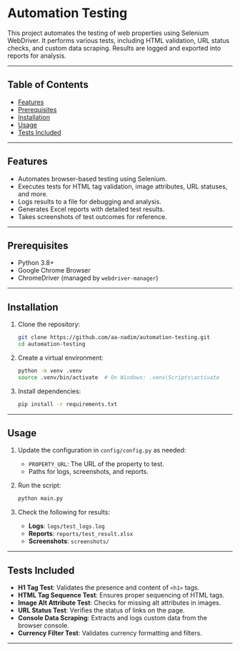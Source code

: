 # Automation Testing

This project automates the testing of web properties using Selenium WebDriver. It performs various tests, including HTML validation, URL status checks, and custom data scraping. Results are logged and exported into reports for analysis.

---

## Table of Contents

- [Features](#features)
- [Prerequisites](#prerequisites)
- [Installation](#installation)
- [Usage](#usage)
- [Tests Included](#tests-included)

---

## Features

- Automates browser-based testing using Selenium.
- Executes tests for HTML tag validation, image attributes, URL statuses, and more.
- Logs results to a file for debugging and analysis.
- Generates Excel reports with detailed test results.
- Takes screenshots of test outcomes for reference.

---

## Prerequisites

- Python 3.8+
- Google Chrome Browser
- ChromeDriver (managed by `webdriver-manager`)

---

## Installation

1. Clone the repository:
    ```bash
    git clone https://github.com/aa-nadim/automation-testing.git
    cd automation-testing
    ```

2. Create a virtual environment:
    ```bash
    python -m venv .venv
    source .venv/bin/activate  # On Windows: .venv\Scripts\activate
    ```

3. Install dependencies:
    ```bash
    pip install -r requirements.txt
    ```

---

## Usage

1. Update the configuration in `config/config.py` as needed:
   - `PROPERTY_URL`: The URL of the property to test.
   - Paths for logs, screenshots, and reports.

2. Run the script:
    ```bash
    python main.py
    ```

3. Check the following for results:
   - **Logs**: `logs/test_logs.log`
   - **Reports**: `reports/test_result.xlsx`
   - **Screenshots**: `screenshots/`

---

## Tests Included

- **H1 Tag Test**: Validates the presence and content of `<h1>` tags.
- **HTML Tag Sequence Test**: Ensures proper sequencing of HTML tags.
- **Image Alt Attribute Test**: Checks for missing alt attributes in images.
- **URL Status Test**: Verifies the status of links on the page.
- **Console Data Scraping**: Extracts and logs custom data from the browser console.
- **Currency Filter Test**: Validates currency formatting and filters.
---



